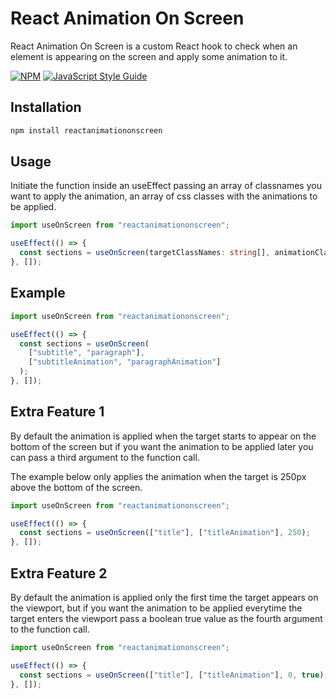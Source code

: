 # React Animation On Screen

React Animation On Screen is a custom React hook to check when an element is appearing on the screen and apply some animation to it.

[![NPM](https://img.shields.io/npm/v/reactanimationonscreen.svg)](https://www.npmjs.com/package/reactanimationonscreen) [![JavaScript Style Guide](https://img.shields.io/badge/code_style-standard-brightgreen.svg)](https://standardjs.com)

## Installation

```bash
npm install reactanimationonscreen
```

## Usage

Initiate the function inside an useEffect passing an array of classnames you want to apply the animation, an array of css classes with the animations to be applied.

```ts
import useOnScreen from "reactanimationonscreen";

useEffect(() => {
  const sections = useOnScreen(targetClassNames: string[], animationClassNames: string[]);
}, []);
```

## Example

```jsx
import useOnScreen from "reactanimationonscreen";

useEffect(() => {
  const sections = useOnScreen(
    ["subtitle", "paragraph"],
    ["subtitleAnimation", "paragraphAnimation"]
  );
}, []);
```

## Extra Feature 1

By default the animation is applied when the target starts to appear on the bottom of the screen but if you want the animation to be applied later you can pass a third argument to the function call.

The example below only applies the animation when the target is 250px above the bottom of the screen.

```jsx
import useOnScreen from "reactanimationonscreen";

useEffect(() => {
  const sections = useOnScreen(["title"], ["titleAnimation"], 250);
}, []);
```

## Extra Feature 2

By default the animation is applied only the first time the target appears on the viewport, but if you want the animation to be applied everytime the target enters the viewport pass a boolean true value as the fourth argument to the function call.

```jsx
import useOnScreen from "reactanimationonscreen";

useEffect(() => {
  const sections = useOnScreen(["title"], ["titleAnimation"], 0, true);
}, []);
```
